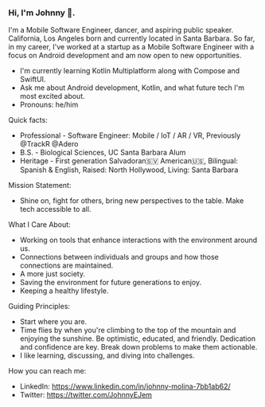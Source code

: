 ### Hi, I'm Johnny 👋. 

I'm a Mobile Software Engineer, dancer, and aspiring public speaker. California, Los Angeles born and currently located in Santa Barbara. So far, in my career, I've worked at a startup as a Mobile Software Engineer with a focus on Android development and am now open to new opportunities.

  - I'm currently learning Kotlin Multiplatform along with Compose and SwiftUI. 
  - Ask me about Android development, Kotlin, and what future tech I'm most excited about.
  - Pronouns: he/him

Quick facts:
   - Professional - Software Engineer: Mobile / IoT / AR / VR, Previously @TrackR @Adero
   - B.S. - Biological Sciences, UC Santa Barbara Alum
   - Heritage - First generation Salvadoran🇸🇻 American🇺🇸,  Bilingual: Spanish & English, Raised: North Hollywood, Living: Santa Barbara
    
Mission Statement:
  - Shine on, fight for others, bring new perspectives to the table. Make tech accessible to all.
    
What I Care About:
  - Working on tools that enhance interactions with the environment around us.
  - Connections between individuals and groups and how those connections are maintained. 
  - A more just society.
  - Saving the environment for future generations to enjoy.
  - Keeping a healthy lifestyle. 
    
Guiding Principles:
  - Start where you are.
  - Time flies by when you're climbing to the top of the mountain and enjoying the sunshine. Be optimistic, educated, and friendly. Dedication and confidence are key. Break down problems to make them actionable.
  - I like learning, discussing, and diving into challenges.
    
How you can reach me:
  - LinkedIn: https://www.linkedin.com/in/johnny-molina-7bb1ab62/
  - Twitter: https://twitter.com/JohnnyEJem
